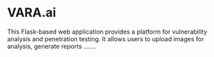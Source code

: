 # VARA.ai

This Flask-based web application provides a platform for vulnerability analysis and penetration testing. It allows users to upload images for analysis, generate reports .......
